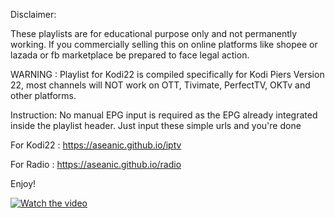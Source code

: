 Disclaimer:

These playlists are for educational purpose only and not permanently working. If you commercially selling this on online platforms like shopee or lazada or fb marketplace be prepared to face legal action.

WARNING : Playlist for Kodi22 is compiled specifically for Kodi Piers Version 22, most channels will NOT work on OTT, Tivimate, PerfectTV, OKTv and other platforms. 

Instruction:
No manual EPG input is required as the EPG already integrated inside the playlist header. Just input these simple urls and you're done 

For Kodi22 : https://aseanic.github.io/iptv

For Radio : https://aseanic.github.io/radio

Enjoy!

[![Watch the video](https://pictr.com/images/2024/07/23/xxc6wg.jpg)](https://cdntube2.b-cdn.net/mp4/f1ad321fb29d87053d61bbe12a76eaae34695372.mp4)
